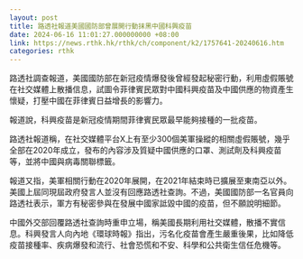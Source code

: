 ```yaml
---
layout: post
title: 路透社報道美國國防部曾展開行動抹黑中國科興疫苗
date: 2024-06-16 11:01:27.000000000 +08:00
link: https://news.rthk.hk/rthk/ch/component/k2/1757641-20240616.htm
categories: rthk
---
```


路透社調查報道，美國國防部在新冠疫情爆發後曾經發起秘密行動，利用虛假賬號在社交媒體上散播信息，試圖令菲律賓民眾對中國科興疫苗及中國供應的物資產生懷疑，打壓中國在菲律賓日益增長的影響力。

報道說，科興疫苗是新冠疫情期間菲律賓民眾最早能夠接種的一批疫苗。

路透社報道稱，在社交媒體平台X上有至少300個美軍操縱的相關虛假賬號，幾乎全部在2020年成立，發布的內容涉及質疑中國供應的口罩、測試劑及科興疫苗等，並將中國與病毒關聯標籤。

報道又指，美軍相關行動在2020年展開，在2021年結束時已擴展至東南亞以外。美國上屆同現屆政府發言人並沒有回應路透社查詢。不過，美國國防部一名官員向路透社表示，軍方有秘密參與在發展中國家詆毀中國的疫苗，但不願說明細節。

中國外交部回覆路透社查詢時重申立場，稱美國長期利用社交媒體，散播不實信息。科興發言人向內地《環球時報》指出，污名化疫苗會產生嚴重後果，比如降低疫苗接種率、疾病爆發和流行、社會恐慌和不安、科學和公共衛生信任危機等。
